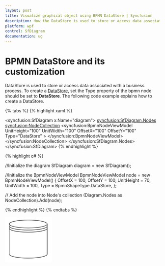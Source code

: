 ```yaml
---
layout: post
title: Visualize graphical object using BPMN DataStore | Syncfusion 
description: How the DataStore is used to store or access data associated with a business process and how to customize their appearance?
platform: wpf
control: SfDiagram
documentation: ug
---
```


# BPMN DataStore and its customization

DataStore is used to store or access data associated with a business process. To create a [DataStore](https://help.syncfusion.com/cr/wpf/Syncfusion.UI.Xaml.Diagram.Controls.BpmnShapeType.html#fields#DataStore), set the Type property of the bpmn node should be set to **DataStore**. The following code example explains how to create a DataStore.

{% tabs %}
{% highlight xaml %}
<!--Initialize the SfDiagram-->
<syncfusion:SfDiagram x:Name="diagram">
    <!--Initialize the Node-->
    <syncfusion:SfDiagram.Nodes>
        <!--Initialize the Node Collection-->
        <syncfusion:NodeCollection>
            <!--Initialize the BpmnNodeViewModel-->
            <syncfusion:BpmnNodeViewModel UnitHeight="100" UnitWidth="100" OffsetX="100" OffsetY="100" Type="DataStore" > 
            </syncfusion:BpmnNodeViewModel>
        </syncfusion:NodeCollection>
    </syncfusion:SfDiagram.Nodes>
</syncfusion:SfDiagram>
{% endhighlight %}

{% highlight c# %}

//Initialize the diagram
SfDiagram diagram = new SfDiagram();

//Initialize the BpmnNodeViewModel
BpmnNodeViewModel node = new BpmnNodeViewModel()
{
  OffsetX = 100,
  OffsetY = 100,
  UnitHeight = 70,
  UnitWidth = 100,
  Type = BpmnShapeType.DataStore,
};

// Add the node into Node's collection
(Diagram.Nodes as NodeCollection).Add(node);

{% endhighlight %}
{%  endtabs %}

![BPMN DataStore](BPMN-Shapes-Images/DataStore.png)
